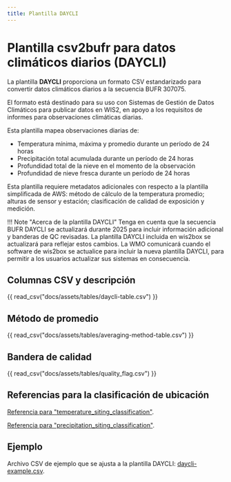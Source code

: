 ```yaml
---
title: Plantilla DAYCLI
---
```


# Plantilla csv2bufr para datos climáticos diarios (DAYCLI)

La plantilla **DAYCLI** proporciona un formato CSV estandarizado para convertir datos climáticos diarios a la secuencia BUFR 307075.

El formato está destinado para su uso con Sistemas de Gestión de Datos Climáticos para publicar datos en WIS2, en apoyo a los requisitos de informes para observaciones climáticas diarias.

Esta plantilla mapea observaciones diarias de:

 - Temperatura mínima, máxima y promedio durante un período de 24 horas
 - Precipitación total acumulada durante un período de 24 horas
 - Profundidad total de la nieve en el momento de la observación
 - Profundidad de nieve fresca durante un período de 24 horas

Esta plantilla requiere metadatos adicionales con respecto a la plantilla simplificada de AWS: método de cálculo de la temperatura promedio; alturas de sensor y estación; clasificación de calidad de exposición y medición.

!!! Note "Acerca de la plantilla DAYCLI"
    Tenga en cuenta que la secuencia BUFR DAYCLI se actualizará durante 2025 para incluir información adicional y banderas de QC revisadas. La plantilla DAYCLI incluida en wis2box se actualizará para reflejar estos cambios. La WMO comunicará cuando el software de wis2box se actualice para incluir la nueva plantilla DAYCLI, para permitir a los usuarios actualizar sus sistemas en consecuencia.

## Columnas CSV y descripción

{{ read_csv("docs/assets/tables/daycli-table.csv") }}

## Método de promedio

{{ read_csv("docs/assets/tables/averaging-method-table.csv") }}

## Bandera de calidad

{{ read_csv("docs/assets/tables/quality_flag.csv") }}

## Referencias para la clasificación de ubicación

[Referencia para "temperature_siting_classification"](https://library.wmo.int/idviewer/35625/839).

[Referencia para "precipitation_siting_classification"](https://library.wmo.int/idviewer/35625/840).

## Ejemplo

Archivo CSV de ejemplo que se ajusta a la plantilla DAYCLI: [daycli-example.csv](/sample-data/daycli-example.csv).